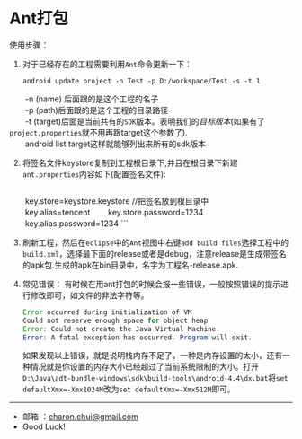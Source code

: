 Ant打包
===

使用步骤：    

1. 对于已经存在的工程需要利用`Ant`命令更新一下：   

    ```
    android update project -n Test -p D:/workspace/Test -s -t 1 
    ```
　　-n (name) 后面跟的是这个工程的名子  
　　-p (path)后面跟的是这个工程的目录路径                 
　　-t (target)后面是当前共有的`SDK`版本。表明我们的*目标版本*(如果有了`project.properties`就不用再跟target这个参数了).    
　　android list target这样就能够列出来所有的sdk版本

2. 将签名文件keystore复制到工程根目录下,并且在根目录下新建`ant.properties`内容如下(配置签名文件):

    ```
　　key.store=keystore.keystore //把签名放到根目录中   
　　key.alias=tencent
　　key.store.password=1234
　　key.alias.password=1234
    ```

3. 刷新工程，然后在`eclipse`中的`Ant`视图中右键`add build files`选择工程中的`build.xml`，选择最下面的release或者是debug，注意release是生成带签名的apk包.生成的apk在bin目录中，名字为工程名-release.apk.

4. 常见错误：
    有时候在用ant打包的时候会报一些错误，一般按照错误的提示进行修改即可，如文件的非法字符等。
    ```java
    Error occurred during initialization of VM
    Could not reserve enough space for object heap
    Error: Could not create the Java Virtual Machine.
    Error: A fatal exception has occurred. Program will exit.
    ```
    如果发现以上错误，就是说明栈内存不足了，一种是内存设置的太小，还有一种情况就是你设置的内存大小已经超过了当前系统限制的大小。打开`D:\Java\adt-bundle-windows\sdk\build-tools\android-4.4\dx.bat`将`set defaultXmx=-Xmx1024M`改为`set defaultXmx=-Xmx512M`即可。


---

- 邮箱 ：charon.chui@gmail.com  
- Good Luck! 
